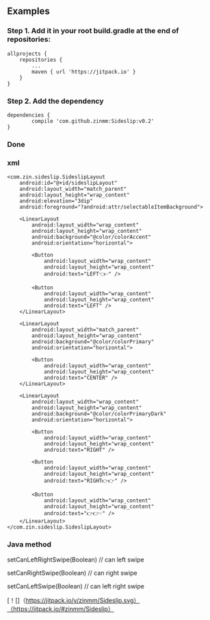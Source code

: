 ## Examples

### Step 1. Add it in your root build.gradle at the end of repositories:

    allprojects {
    	repositories {
    		...
    		maven { url 'https://jitpack.io' }
    	}
    }


### Step 2. Add the dependency

	dependencies {
	        compile 'com.github.zinmm:Sideslip:v0.2'
	}


### Done





### xml

    <com.zin.sideslip.SideslipLayout
        android:id="@+id/sideslipLayout"
        android:layout_width="match_parent"
        android:layout_height="wrap_content"
        android:elevation="3dip"
        android:foreground="?android:attr/selectableItemBackground">
    
        <LinearLayout
            android:layout_width="wrap_content"
            android:layout_height="wrap_content"
            android:background="@color/colorAccent"
            android:orientation="horizontal">
    
            <Button
                android:layout_width="wrap_content"
                android:layout_height="wrap_content"
                android:text="LEFT👈☜" />
    
            <Button
                android:layout_width="wrap_content"
                android:layout_height="wrap_content"
                android:text="LEFT" />
        </LinearLayout>
    
        <LinearLayout
            android:layout_width="match_parent"
            android:layout_height="wrap_content"
            android:background="@color/colorPrimary"
            android:orientation="horizontal">
    
            <Button
                android:layout_width="wrap_content"
                android:layout_height="wrap_content"
                android:text="CENTER" />
        </LinearLayout>
    
        <LinearLayout
            android:layout_width="wrap_content"
            android:layout_height="wrap_content"
            android:background="@color/colorPrimaryDark"
            android:orientation="horizontal">
    
            <Button
                android:layout_width="wrap_content"
                android:layout_height="wrap_content"
                android:text="RIGHT" />
    
            <Button
                android:layout_width="wrap_content"
                android:layout_height="wrap_content"
                android:text="RIGHT👉👉" />
    
            <Button
                android:layout_width="wrap_content"
                android:layout_height="wrap_content"
                android:text="👉👉☞" />
        </LinearLayout>
    </com.zin.sideslip.SideslipLayout>



### Java method

setCanLeftRightSwipe(Boolean)  // can left swipe

setCanRightSwipe(Boolean)      // can right swipe

setCanLeftSwipe(Boolean)       // can left right swipe


[！[]（https://jitpack.io/v/zinmm/Sideslip.svg）（https://jitpack.io/#zinmm/Sideslip）